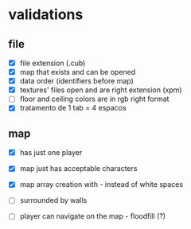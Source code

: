# validations

## file 
- [x] file extension (.cub)
- [x] map that exists and can be opened 
- [x] data order (identifiers before map)
- [x] textures' files open and are right extension (xpm)
- [ ] floor and ceiling colors are in rgb right format
- [x] tratamento de 1 tab = 4 espacos

## map
- [x] has just one player
- [x] map just has acceptable characters
- [x] map array creation with - instead of white spaces 
- [ ] surrounded by walls
- [ ] player can navigate on the map - floodfill (?)


